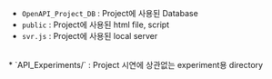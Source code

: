 * `OpenAPI_Project_DB` : Project에 사용된 Database
* `public` : Project에 사용된 html file, script
* `svr.js` : Project에 사용된 local server
<br>
* `API_Experiments/` : Project 시연에 상관없는 experiment용 directory
